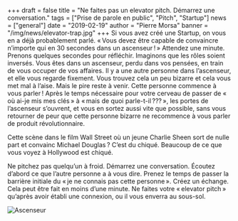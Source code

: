 +++
draft = false
title = "Ne faites pas un elevator pitch. Démarrez une conversation."
tags = ["Prise de parole en public", "Pitch", "Startup"]
news = ["general"]
date = "2019-02-19"
author = "Pierre Morsa"
banner = "/img/news/elevator-trap.jpg"
+++
Si vous avez créé une Startup, on vous en a déjà probablement parlé. « Vous devez être capable de convaincre n’importe qui en 30 secondes dans un ascenseur ! » Attendez une minute. Prenons quelques secondes pour réfléchir. Imaginons que les rôles soient inversés. Vous êtes dans un ascenseur, perdu dans vos pensées, en train de vous occuper de vos affaires. Il y a une autre personne dans l’ascenseur, et elle vous regarde fixement. Vous trouvez cela un peu bizarre et cela vous met mal à l’aise. Mais le pire reste à venir. Cette personne commence à vous parler ! Après le temps nécessaire pour votre cerveau de passer de « où ai-je mis mes clés » à « mais de quoi parle-t-il ??? », les portes de l’ascenseur s’ouvrent, et vous en sortez aussi vite que possible, sans vous retourner de peur que cette personne bizarre ne recommence à vous parler de produit révolutionnaire.

Cette scène dans le film Wall Street où un jeune Charlie Sheen sort de nulle part et convainc Michael Douglas ? C’est du chiqué. Beaucoup de ce que vous voyez à Hollywood est chiqué.

Ne pitchez pas quelqu’un à froid. Démarrez une conversation. Écoutez d’abord ce que l’autre personne a à vous dire. Prenez le temps de passer la barrière initiale du « je ne connais pas cette personne ». Créez un échange. Cela peut être fait en moins d’une minute. Ne faites votre « elevator pitch » qu’après avoir établi une connexion, ou il vous enverra au sous-sol.

![Ascenseur](/img/news/elevator-trap.jpg)
